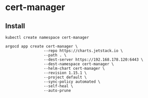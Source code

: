 # cert-manager

## Install
    
    kubectl create namespace cert-manager
    
    argocd app create cert-manager \
                     --repo https://charts.jetstack.io \
                     --path . \
                     --dest-server https://192.168.178.120:6443 \
                     --dest-namespace cert-manager \
                     --helm-chart cert-manager \
                     --revision 1.15.1 \
                     --project default \
                     --sync-policy automated \
                     --self-heal \
                     --auto-prune

